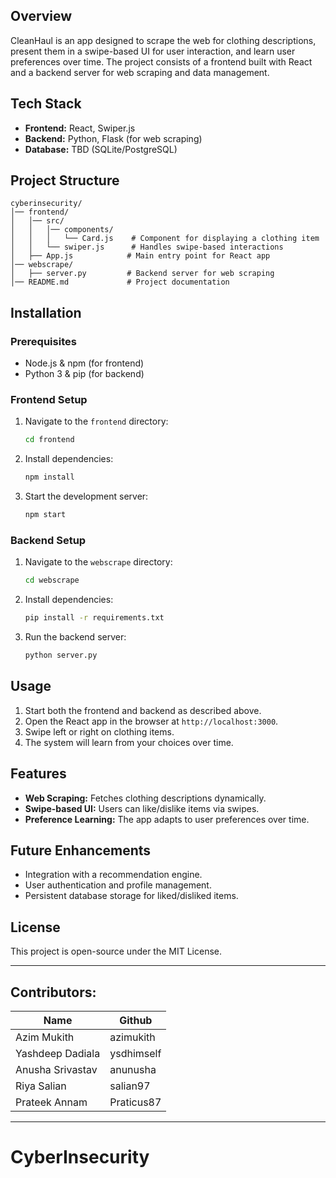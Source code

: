 ## Overview
CleanHaul is an app designed to scrape the web for clothing descriptions, present them in a swipe-based UI for user interaction, and learn user preferences over time. The project consists of a frontend built with React and a backend server for web scraping and data management.

## Tech Stack
- **Frontend:** React, Swiper.js
- **Backend:** Python, Flask (for web scraping)
- **Database:** TBD (SQLite/PostgreSQL)

## Project Structure
```
cyberinsecurity/
│── frontend/
│   │── src/
│   │   │── components/
│   │   │   └── Card.js    # Component for displaying a clothing item
│   │   └── swiper.js      # Handles swipe-based interactions
│   ├── App.js            # Main entry point for React app
│── webscrape/
│   ├── server.py         # Backend server for web scraping
│── README.md             # Project documentation
```

## Installation
### Prerequisites
- Node.js & npm (for frontend)
- Python 3 & pip (for backend)

### Frontend Setup
1. Navigate to the `frontend` directory:
   ```sh
   cd frontend
   ```
2. Install dependencies:
   ```sh
   npm install
   ```
3. Start the development server:
   ```sh
   npm start
   ```

### Backend Setup
1. Navigate to the `webscrape` directory:
   ```sh
   cd webscrape
   ```
2. Install dependencies:
   ```sh
   pip install -r requirements.txt
   ```
3. Run the backend server:
   ```sh
   python server.py
   ```

## Usage
1. Start both the frontend and backend as described above.
2. Open the React app in the browser at `http://localhost:3000`.
3. Swipe left or right on clothing items.
4. The system will learn from your choices over time.

## Features
- **Web Scraping:** Fetches clothing descriptions dynamically.
- **Swipe-based UI:** Users can like/dislike items via swipes.
- **Preference Learning:** The app adapts to user preferences over time.

## Future Enhancements
- Integration with a recommendation engine.
- User authentication and profile management.
- Persistent database storage for liked/disliked items.

## License
This project is open-source under the MIT License.

---
**Contributors:** 
-----------------------------------
| Name             | Github       |
|------------------|--------------|
| Azim Mukith      | azimukith    |
| Yashdeep Dadiala | ysdhimself   |
| Anusha Srivastav | anunusha     |
| Riya Salian      | salian97     |
| Prateek Annam    | Praticus87   |
-----------------------------------
# CyberInsecurity